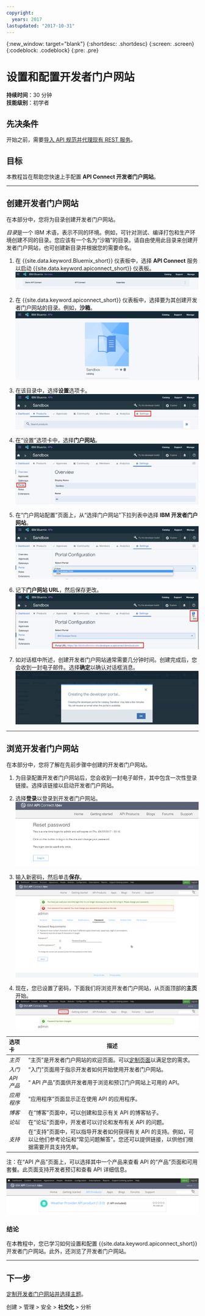 ```yaml
---
copyright:
  years: 2017
lastupdated: "2017-10-31"
---
```


{:new_window: target="blank"}
{:shortdesc: .shortdesc}
{:screen: .screen}
{:codeblock: .codeblock}
{:pre: .pre}

# 设置和配置开发者门户网站
**持续时间**：30 分钟  
**技能级别**：初学者  

## 先决条件
开始之前，需要[导入 API 规范并代理现有 REST 服务](tut_rest_landing.html)。

## 目标
本教程旨在帮助您快速上手配置 **API Connect 开发者门户网站**。 

---

## 创建开发者门户网站
在本部分中，您将为目录创建开发者门户网站。

*目录*是一个 IBM 术语，表示不同的环境。例如，可针对测试、编译打包和生产环境创建不同的目录。您应该有一个名为“沙箱”的目录。请自由使用此目录来创建开发者门户网站，也可创建新目录并根据您的需要命名。

1. 在 {{site.data.keyword.Bluemix_short}} 仪表板中，选择 **API Connect** 服务以启动 {{site.data.keyword.apiconnect_short}} 仪表板。![API Connect 服务](images/11-Bluemix-Dashboard.png)

2. 在 {{site.data.keyword.apiconnect_short}} 仪表板中，选择要为其创建开发者门户网站的目录。例如，**沙箱**。![目录](images/12-APIC-Dashboard.png)

3. 在该目录中，选择**设置**选项卡。  
  ![目录设置](images/13-catalog-settings.png)

4. 在“设置”选项卡中，选择**门户网站**。  
  ![门户网站配置](images/14-catalog-portal.png)

5. 在“门户网站配置”页面上，从“选择门户网站”下拉列表中选择 **IBM 开发者门户网站**。![IBM 开发者门户网站](images/15-IBM-developer-portal.png) 

6. 记下**门户网站 URL**，然后保存更改。  
  ![保存设置](images/16-save-settings.png)
  
7. 如对话框中所述，创建开发者门户网站通常需要几分钟时间。创建完成后，您会收到一封电子邮件。选择**确定**以确认对话框消息。  
  ![确定](images/17-OK.png)

---

## 浏览开发者门户网站
在本部分中，您将了解在先前步骤中创建的开发者门户网站。

1. 为目录配置开发者门户网站后，您会收到一封电子邮件，其中包含一次性登录链接。选择该链接以启动开发者门户网站。

2. 选择**登录**以登录到开发者门户网站。![登录](images/22-login.png)

3. 输入新密码，然后单击**保存**。  
  ![输入新密码](images/23-password.png)

4. 现在，您已设置了密码，下面我们将浏览开发者门户网站，从页面顶部的**主页**开始。  
  ![主页菜单](images/24-pwsaved.png)
  
| 选项卡| 描述| 
|:---------------- | -------------------- | 
| _主页_| “主页”是开发者门户网站的欢迎页面。可以[定制页面](tut_custom_dev_portal.html)以满足您的需求。| 
| _入门_| “入门”页面用于指示开发者如何开始使用开发者门户网站。|
| _API 产品_| “ API 产品”页面供开发者用于浏览和预订门户网站上可用的 API。| 
| _应用程序_| “应用程序”页面显示正在使用 API 的应用程序。| 
| _博客_| 在“博客”页面中，可以创建和显示有关 API 的博客帖子。| 
| _论坛_| 在“论坛”页面中，开发者可以讨论和发布有关 API 的问题。| 
| _支持_| 在“支持”页面中，可以指导开发者如何获得有关 API 的支持。例如，可以让他们参考论坛和“常见问题解答”。您还可以提供链接，以供他们根据需要开具支持凭单。| 

注：在“API 产品”页面上，可以选择其中一个产品来查看 API 的“产品”页面和可用套餐。此页面支持开发者预订和查看 API 详细信息。 

  ![API 产品](images/27-api-products.png)

### 结论
在本教程中，您已学习如何设置和配置 {{site.data.keyword.apiconnect_short}} 开发者门户网站。此外，还浏览了开发者门户网站。

---

## 下一步

[定制开发者门户网站并选择主题](tut_custom_dev_portal.html)。

创建 > 管理 > 安全 > **社交化** > 分析
